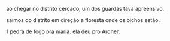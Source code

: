 ao chegar no distrito cercado, um dos guardas tava apreensivo.

saímos do distrito em direção a floresta onde os bichos estão.

1 pedra de fogo pra maria. ela deu pro Ardher.
